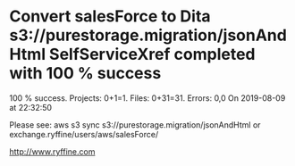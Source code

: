 # Convert salesForce to Dita s3://purestorage.migration/jsonAndHtml SelfServiceXref completed with 100 % success

100 % success. Projects: 0+1=1.  Files: 0+31=31. Errors: 0,0  On 2019-08-09 at 22:32:50



Please see: aws s3 sync s3://purestorage.migration/jsonAndHtml or exchange.ryffine/users/aws/salesForce/

http://www.ryffine.com
